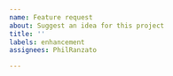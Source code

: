 ```yaml
---
name: Feature request
about: Suggest an idea for this project
title: ''
labels: enhancement
assignees: PhilRanzato

---
```



